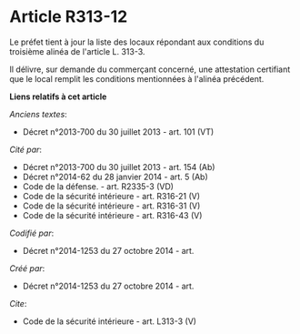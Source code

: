# Article R313-12

Le préfet tient à jour la liste des locaux répondant aux conditions du troisième alinéa de l'article L. 313-3. 

Il délivre, sur demande du commerçant concerné, une attestation certifiant que le local remplit les conditions mentionnées à
l'alinéa précédent.

**Liens relatifs à cet article**

_Anciens textes_:

  - Décret n°2013-700 du 30 juillet 2013 - art. 101 (VT)

_Cité par_:

  - Décret n°2013-700 du 30 juillet 2013 - art. 154 (Ab)
  - Décret n°2014-62 du 28 janvier 2014 - art. 5 (Ab)
  - Code de la défense. - art. R2335-3 (VD)
  - Code de la sécurité intérieure - art. R316-21 (V)
  - Code de la sécurité intérieure - art. R316-31 (V)
  - Code de la sécurité intérieure - art. R316-43 (V)

_Codifié par_:

  - Décret n°2014-1253 du 27 octobre 2014 - art.

_Créé par_:

  - Décret n°2014-1253 du 27 octobre 2014 - art.

_Cite_:

  - Code de la sécurité intérieure - art. L313-3 (V)
